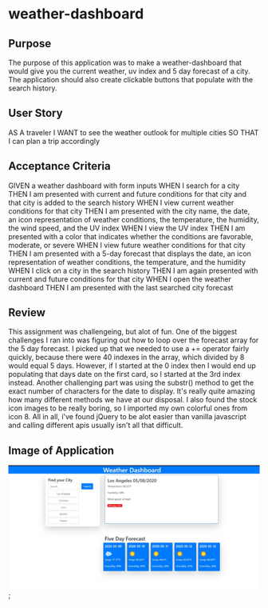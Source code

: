 # weather-dashboard

## Purpose
The purpose of this application was to make a weather-dashboard that would give you the current weather, 
uv index and 5 day forecast of a city. The application should also create clickable buttons that 
populate with the search history.

## User Story 
AS A traveler
I WANT to see the weather outlook for multiple cities
SO THAT I can plan a trip accordingly

## Acceptance Criteria 
GIVEN a weather dashboard with form inputs
WHEN I search for a city
THEN I am presented with current and future conditions for that city and that city is added to the search history
WHEN I view current weather conditions for that city
THEN I am presented with the city name, the date, an icon representation of weather conditions, the temperature, the humidity, the wind speed, and the UV index
WHEN I view the UV index
THEN I am presented with a color that indicates whether the conditions are favorable, moderate, or severe
WHEN I view future weather conditions for that city
THEN I am presented with a 5-day forecast that displays the date, an icon representation of weather conditions, the temperature, and the humidity
WHEN I click on a city in the search history
THEN I am again presented with current and future conditions for that city
WHEN I open the weather dashboard
THEN I am presented with the last searched city forecast

## Review
This assignment was challengeing, but alot of fun. One of the biggest challenges I ran into was figuring out how to loop over the forecast array for the 5 day forecast. I picked up that we needed to use a += operator fairly quickly, because there were 40 indexes in the array, which divided by 8 would equal 5 days. However, if I started at the 0 index then I would end up populating that days date on the first card, so I started at the 3rd index instead. Another challenging part was using the substr() method to get the exact number of characters for the date to display. It's really quite amazing how many different methods we have at our disposal. I also found the stock icon images to be really boring, so I imported my own colorful ones from icon 8. All in all, i've found jQuery to be alot easier than vanilla javascript and calling different apis usually isn't all that difficult. 

## Image of Application
![Image of weather-dashboard application](/assets/images/weather-dash-ex.JPG);
